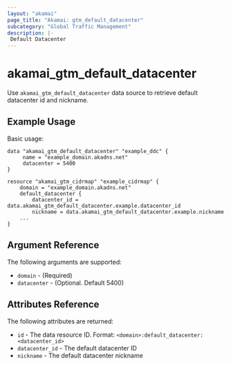 ```yaml
---
layout: "akamai"
page_title: "Akamai: gtm_default_datacenter"
subcategory: "Global Traffic Management"
description: |-
 Default Datacenter
---
```


# akamai_gtm_default_datacenter

Use `akamai_gtm_default_datacenter` data source to retrieve default datacenter id and nickname.

## Example Usage

Basic usage:

```hcl
data "akamai_gtm_default_datacenter" "example_ddc" {
     name = "example_domain.akadns.net"
     datacenter = 5400
}

resource "akamai_gtm_cidrmap" "example_cidrmap" {
    domain = "example_domain.akadns.net"
    default_datacenter {
        datacenter_id = data.akamai_gtm_default_datacenter.example.datacenter_id
        nickname = data.akamai_gtm_default_datacenter.example.nickname
    ...
}
```

## Argument Reference

The following arguments are supported:

* `domain` - (Required)
* `datacenter` - (Optional. Default 5400)

## Attributes Reference

The following attributes are returned:

* `id` - The data resource ID. Format: `<domain>:default_datacenter:<datacenter_id>`
* `datacenter_id` - The default datacenter ID
* `nickname` - The default datacenter nickname
